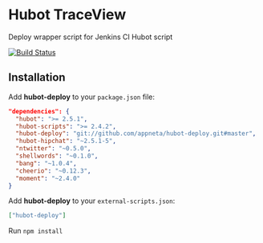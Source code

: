 # Hubot TraceView

Deploy wrapper script for Jenkins CI Hubot script

[![Build Status](https://travis-ci.org/appneta/hubot-deploy.png)](https://travis-ci.org/appneta/hubot-deploy)

## Installation

Add **hubot-deploy** to your `package.json` file:

```json
"dependencies": {
  "hubot": ">= 2.5.1",
  "hubot-scripts": ">= 2.4.2",
  "hubot-deploy": "git://github.com/appneta/hubot-deploy.git#master",
  "hubot-hipchat": "~2.5.1-5",
  "ntwitter": "~0.5.0",
  "shellwords": "~0.1.0",
  "bang": "~1.0.4",
  "cheerio": "~0.12.3",
  "moment": "~2.4.0"
}
```

Add **hubot-deploy** to your `external-scripts.json`:

```json
["hubot-deploy"]
```

Run `npm install`
